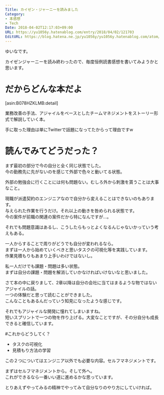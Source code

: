 ```yaml
---
Title: カイゼン・ジャーニーを読みました
Category:
- 本感想
- Tech
Date: 2018-04-02T12:17:03+09:00
URL: https://yu1056y.hatenablog.com/entry/2018/04/02/121703
EditURL: https://blog.hatena.ne.jp/yu1056y/yu1056y.hatenablog.com/atom/entry/17391345971631625306
---
```


ゆいなです。

カイゼンジャーニーを読み終わったので、毎度恒例読書感想を書いてみようかと思います。

# だからどんな本だよ

[asin:B078HZKLMB:detail]

業務改善の手法、アジャイルをベースとしたチームマネジメントをストーリー形式で解説していく本。

手に取った理由は単にTwitterで話題になってたからって理由ですw

# 読んでみてどうだった？

まず最初の部分で今の自分と全く同じ状態でした。  
今の勤務先に先がないのを感じて外部で色々と動いてる状態。

外部の勉強会に行くことには何も問題ない。むしろ外から刺激を貰うことは大事なこと。

現職が派遣契約のエンジニアなので自分から変えることはできないのもあります。  
与えられた作業を行うだけ。それ以上の動きを咎められる状態です。  
今の案件が前職の関連の案件だから特になんですが…。

それでも問題意識はあるし、こうしたらもっとよくなるんじゃないかっていう考えもある。

一人からすることで周りがどうでも自分が変われるなら。  
まずは一人から始めていくべきと思いタスクの可視化等を実践しています。  
作業見積もりもあまり上手いわけではないし。

私一人だけでも課題・問題は多い状態。  
まずは自分の課題・問題を解消していかなければいけないなと思いました。

さて本の中に戻りまして、2章以降は自分の会社に当てはまるような物ではないアジャイルの話。  
一つの体験だと思って読むことができました。  
こんなこともあるんだっていう知見になったような感じです。

それでもアジャイルな開発に憧れてしまいますね。  
短いスプリントで一つの物を作り上げる。大変なことですが、その分自分も成長できると確信しています。

#これからどうしてく？

- タスクの可視化
- 見積もり方法の学習

この２つについてはエンジニア以外でも必要な内容。セルフマネジメントです。

まずはセルフマネジメントから。そして外へ。  
これができるなら一番いい道に進めるかな思っています。

とりあえずやってみるの精神でやってみて自分なりのやり方にしていければ。
